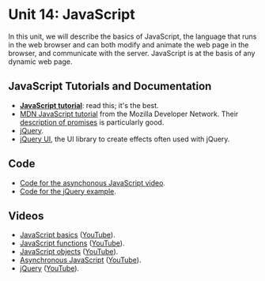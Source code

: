 # Unit 14: JavaScript

In this unit, we will describe the basics of JavaScript, the language that runs in the web browser and can both modify and animate the web page in the browser, and communicate with the server.  JavaScript is at the basis of any dynamic web page.  

## JavaScript Tutorials and Documentation

* **[JavaScript tutorial](https://javascript.info/)**: read this; it's the best. 
* [MDN JavaScript tutorial](https://developer.mozilla.org/en-US/docs/Learn/Getting_started_with_the_web/JavaScript_basics) from the Mozilla Developer Network. Their [description of promises](https://developer.mozilla.org/en-US/docs/Web/JavaScript/Reference/Global_Objects/Promise) is particularly good. 
* [jQuery](https://jquery.com/).
* [jQuery UI](https://jqueryui.com/), the UI library to create effects often used with jQuery. 

## Code

* [Code for the asynchonous JavaScript video](https://github.com/learn-py4web/promises).
* [Code for the jQuery example](https://github.com/learn-py4web/jquery_example).

## Videos

* [JavaScript basics](https://drive.google.com/file/d/1tlZC2yajNdMkWBWdg-kOwZAqb_1Snfvd/view?usp=sharing) ([YouTube](https://youtu.be/8r970zVOP54)).
* [JavaScript functions](https://drive.google.com/file/d/1ss71GF4iTgcSOL-g6pfV9W-9owfmUngL/view?usp=sharing) ([YouTube](https://youtu.be/69d-CUsxfpM)).
* [JavaScript objects](https://drive.google.com/file/d/1MH0ev1rK72b6uMjmcy_QxxnZE6tNSS4N/view?usp=sharing) ([YouTube](https://youtu.be/Oevde8MHrEY)).
* [Asynchronous JavaScript](https://drive.google.com/file/d/1qdYvqwPGyWvA9V58aM0aAZMLHQd6faRM/view?usp=sharing) ([YouTube](https://youtu.be/dafc124CHmg)).
* [jQuery](https://drive.google.com/file/d/1IRrSJpSTUkX8fvyYtSlLqknnqNjAfegd/view?usp=sharing) ([YouTube](https://youtu.be/B8Q6cBb8IQw)).

